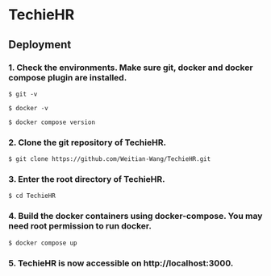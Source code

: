 # TechieHR

## Deployment

### 1. Check the environments. Make sure git, docker and docker compose plugin are installed.

```shell
$ git -v
```

```shell
$ docker -v
```

```shell
$ docker compose version
```

### 2. Clone the git repository of TechieHR.

```shell
$ git clone https://github.com/Weitian-Wang/TechieHR.git
```

### 3. Enter the root directory of TechieHR.

```shell
$ cd TechieHR
```

### 4. Build the docker containers using docker-compose. You may need root permission to run docker.

```shell
$ docker compose up
```

### 5. TechieHR is now accessible on http://localhost:3000.
